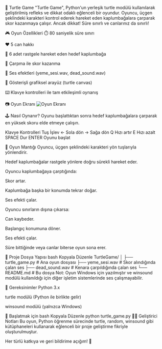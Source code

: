 🐢 Turtle Game
"Turtle Game", Python'un yerleşik turtle modülü kullanılarak geliştirilmiş refleks ve dikkat odaklı eğlenceli bir oyundur. Oyuncu, üçgen şeklindeki karakteri kontrol ederek hareket eden kaplumbağalara çarparak skor kazanmaya çalışır. Ancak dikkat! Süre sınırlı ve canlarınız da sınırlı!

🎮 Oyun Özellikleri
⏱️ 80 saniyelik süre sınırı

❤️ 5 can hakkı

🐢 6 adet rastgele hareket eden hedef kaplumbağa

🎯 Çarpma ile skor kazanma

🎵 Ses efektleri (yeme_sesi.wav, dead_sound.wav)

🎨 Gösterişli grafiksel arayüz (turtle canvas)

⌨️ Klavye kontrolleri ile tam etkileşimli oynanış

📷 Oyun Ekranı
![Oyun Ekranı](Oyun_ekrani.png)

🕹️ Nasıl Oynanır?
Oyunu başlattıktan sonra hedef kaplumbağalara çarparak en yüksek skoru elde etmeye çalışın.

Klavye Kontrolleri
Tuş	İşlev
←	Sola dön
→	Sağa dön
Q	Hızı artır
E	Hızı azalt
SPACE	Dur
ENTER	Oyunu başlat

🧠 Oyun Mantığı
Oyuncu, üçgen şeklindeki karakteri yön tuşlarıyla yönlendirir.

Hedef kaplumbağalar rastgele yönlere doğru sürekli hareket eder.

Oyuncu kaplumbağaya çarptığında:

Skor artar.

Kaplumbağa başka bir konumda tekrar doğar.

Ses efekti çalar.

Oyuncu sınırların dışına çıkarsa:

Can kaybeder.

Başlangıç konumuna döner.

Ses efekti çalar.

Süre bittiğinde veya canlar biterse oyun sona erer.

📁 Proje Dosya Yapısı
bash
Kopyala
Düzenle
TurtleGame/
│
├── turtle_game.py         # Ana oyun dosyası
├── yeme_sesi.wav          # Skor alındığında çalan ses
├── dead_sound.wav         # Kenara çarpıldığında çalan ses
└── README.md              # Bu dosya
Not: Oyun Windows için yazılmıştır ve winsound modülü kullanıldığı için diğer işletim sistemlerinde ses çalışmayabilir.

🔧 Gereksinimler
Python 3.x

turtle modülü (Python ile birlikte gelir)

winsound modülü (yalnızca Windows)

🚀 Başlatmak için
bash
Kopyala
Düzenle
python turtle_game.py
🧑‍💻 Geliştirici Notları
Bu oyun, Python öğrenme sürecinde turtle, random, winsound gibi kütüphaneleri kullanarak eğlenceli bir proje geliştirme fikriyle oluşturulmuştur.

Her türlü katkıya ve geri bildirime açığım! 🙌
